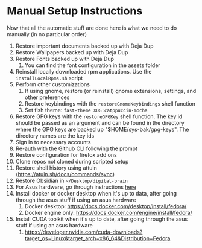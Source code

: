 # Manual Setup Instructions

Now that all the automatic stuff are done here is what we need to do manually (in no particular order)

1. Restore important documents backed up with Deja Dup
2. Restore Wallpapers backed up with Deja Dup
3. Restore Fonts backed up with Deja Dup
   1. You can find the font configuration in the assets folder
4. Reinstall locally downloaded rpm applications. Use the `installLocalRpms.sh` script
5. Perform other customizations
   1. If using gnome, restore (or reinstall) gnome extensions, settings, and other preferences
   2. Restore keybindings with the `restoreGnomeKeybindings` shell function
   3. Set fish theme: `fast-theme XDG:catppuccin-mocha`
6. Restore GPG keys with the `restoreGPGKey` shell function. The key id should be passed as an argument and can be found in the directory where the GPG keys are backed up "$HOME/sys-bak/gpg-keys". The directory names are the key ids
7. Sign in to necessary accounts
8. Re-auth with the Github CLI following the prompt
9. Restore configuration for firefox add ons
10. Clone repos not cloned during scripted setup
11. Restore shell history using attuin (<https://atuin.sh/docs/commands/sync>)
12. Restore Obsidian in `~/Desktop/digital-brain`
13. For Asus hardware, go through instructions [here](https://asus-linux.org/guides/fedora-guide/)
14. Install docker or docker desktop when it's up to data, after going through the asus stuff if using an asus hardware
    1. Docker desktop: <https://docs.docker.com/desktop/install/fedora/>
    2. Docker engine only: <https://docs.docker.com/engine/install/fedora/>
15. Install CUDA toolkit when it's up to date, after going through the asus stuff if using an asus hardware
     1. <https://developer.nvidia.com/cuda-downloads?target_os=Linux&target_arch=x86_64&Distribution=Fedora>

